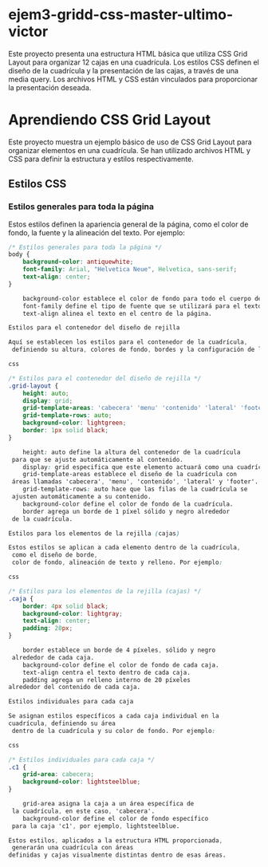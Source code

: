 # ejem3-gridd-css-master-ultimo-victor

Este proyecto presenta una estructura HTML básica 
que utiliza CSS Grid Layout para organizar 12 cajas
en una cuadrícula. Los estilos CSS definen el diseño
de la cuadrícula y la presentación de las cajas,
a través de una media query. Los archivos HTML y 
CSS están vinculados para proporcionar la presentación deseada.

# Aprendiendo CSS Grid Layout

Este proyecto muestra un ejemplo básico de uso de CSS Grid Layout 
para organizar elementos en una cuadrícula. Se han utilizado archivos 
HTML y CSS para definir la estructura y estilos respectivamente.

## Estilos CSS

### Estilos generales para toda la página
Estos estilos definen la apariencia general de la página, como el color de fondo, 
la fuente y la alineación del texto. Por ejemplo:

```css
/* Estilos generales para toda la página */
body {
    background-color: antiquewhite;
    font-family: Arial, "Helvetica Neue", Helvetica, sans-serif;
    text-align: center;
}

    background-color establece el color de fondo para todo el cuerpo de la página, por ejemplo, antiquewhite.
    font-family define el tipo de fuente que se utilizará para el texto en la página.
    text-align alinea el texto en el centro de la página.

Estilos para el contenedor del diseño de rejilla

Aquí se establecen los estilos para el contenedor de la cuadrícula,
 definiendo su altura, colores de fondo, bordes y la configuración de la cuadrícula. Por ejemplo:

css

/* Estilos para el contenedor del diseño de rejilla */
.grid-layout {
    height: auto;
    display: grid;
    grid-template-areas: 'cabecera' 'menu' 'contenido' 'lateral' 'footer';
    grid-template-rows: auto;
    background-color: lightgreen;
    border: 1px solid black;
}

    height: auto define la altura del contenedor de la cuadrícula
 para que se ajuste automáticamente al contenido.
    display: grid especifica que este elemento actuará como una cuadrícula.
    grid-template-areas establece el diseño de la cuadrícula con
 áreas llamadas 'cabecera', 'menu', 'contenido', 'lateral' y 'footer'.
    grid-template-rows: auto hace que las filas de la cuadrícula se
 ajusten automáticamente a su contenido.
    background-color define el color de fondo de la cuadrícula.
    border agrega un borde de 1 píxel sólido y negro alrededor
 de la cuadrícula.

Estilos para los elementos de la rejilla (cajas)

Estos estilos se aplican a cada elemento dentro de la cuadrícula,
 como el diseño de borde,
 color de fondo, alineación de texto y relleno. Por ejemplo:

css

/* Estilos para los elementos de la rejilla (cajas) */
.caja {
    border: 4px solid black;
    background-color: lightgray;
    text-align: center;
    padding: 20px;
}

    border establece un borde de 4 píxeles, sólido y negro
 alrededor de cada caja.
    background-color define el color de fondo de cada caja.
    text-align centra el texto dentro de cada caja.
    padding agrega un relleno interno de 20 píxeles
alrededor del contenido de cada caja.

Estilos individuales para cada caja

Se asignan estilos específicos a cada caja individual en la
cuadrícula, definiendo su área
 dentro de la cuadrícula y su color de fondo. Por ejemplo:

css

/* Estilos individuales para cada caja */
.c1 {
    grid-area: cabecera;
    background-color: lightsteelblue;
}

    grid-area asigna la caja a un área específica de
 la cuadrícula, en este caso, 'cabecera'.
    background-color define el color de fondo específico
 para la caja 'c1', por ejemplo, lightsteelblue.

Estos estilos, aplicados a la estructura HTML proporcionada,
 generarán una cuadrícula con áreas
definidas y cajas visualmente distintas dentro de esas áreas.
